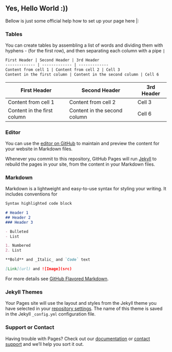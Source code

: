 ## Yes, Hello World :))

Bellow is just some official help how to set up your page here
|:
### Tables

You can create tables by assembling a list of words and dividing them with hyphens - (for the first row), and then separating each column with a pipe ```|```

```markdown
First Header | Second Header | 3rd Header
------------- | ------------- | -------------
Content from cell 1 | Content from cell 2 | Cell 3
Content in the first column | Content in the second column | Cell 6
```
First Header | Second Header | 3rd Header
------------- | ------------- | -------------
Content from cell 1 | Content from cell 2 | Cell 3
Content in the first column | Content in the second column | Cell 6

### Editor

You can use the [editor on GitHub](https://github.com/slavinci/slavinci.github.io/edit/master/README.md) to maintain and preview the content for your website in Markdown files.

Whenever you commit to this repository, GitHub Pages will run [Jekyll](https://jekyllrb.com/) to rebuild the pages in your site, from the content in your Markdown files.

### Markdown

Markdown is a lightweight and easy-to-use syntax for styling your writing. It includes conventions for

```markdown
Syntax highlighted code block

# Header 1
## Header 2
### Header 3

- Bulleted
- List

1. Numbered
2. List

**Bold** and _Italic_ and `Code` text

[Link](url) and ![Image](src)
```

For more details see [GitHub Flavored Markdown](https://guides.github.com/features/mastering-markdown/).

### Jekyll Themes

Your Pages site will use the layout and styles from the Jekyll theme you have selected in your [repository settings](https://github.com/slavinci/slavinci.github.io/settings). The name of this theme is saved in the Jekyll `_config.yml` configuration file.

### Support or Contact

Having trouble with Pages? Check out our [documentation](https://help.github.com/categories/github-pages-basics/) or [contact support](https://github.com/contact) and we’ll help you sort it out.
